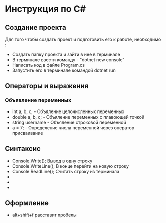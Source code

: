 # Инструкция по C#
## Создание проекта
Для того чтобы создать проект и подготовить его к работе, необходимо :
* Создать папку проекта и зайти в нее в терминале
* В терминале ввести команду - "dotnet new console"
* Написать код в файле Program.cs
* Запустить его в терминале командой dotnet run

## Операторы и выражения 
### Объявление переменных
* int a, b, c; - Объяление целочисленных переменных
* double a, b, c; - Объяление переменных c плавоющей точкой
* string username - Объяление строковой переменной
* a = 7; - Определение числа переменной через оператор присваивание

## Синтаксис 

* Console.Write(); Вывод в одну строку
* Console.WriteLine(); В конце перейти на новую строку
* Console.ReadLine(); Считать строку из терминала
* 
* 
* 
## Оформление 
* alt+shift+f расставит пробелы